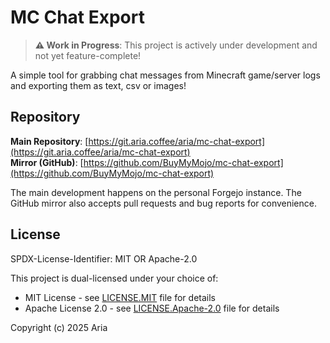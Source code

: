 
# MC Chat Export

> **⚠️ Work in Progress**: This project is actively under development and not yet feature-complete!

A simple tool for grabbing chat messages from Minecraft game/server logs and exporting them as text, csv or images!

## Repository

**Main Repository**: [https://git.aria.coffee/aria/mc-chat-export](https://git.aria.coffee/aria/mc-chat-export)  
**Mirror (GitHub)**: [https://github.com/BuyMyMojo/mc-chat-export](https://github.com/BuyMyMojo/mc-chat-export)

The main development happens on the personal Forgejo instance. The GitHub mirror also accepts pull requests and bug reports for convenience.

## License

SPDX-License-Identifier: MIT OR Apache-2.0

This project is dual-licensed under your choice of:

- MIT License - see [LICENSE.MIT](LICENSE.MIT) file for details
- Apache License 2.0 - see [LICENSE.Apache-2.0](LICENSE.Apache-2.0) file for details

Copyright (c) 2025 Aria
